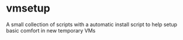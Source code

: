 # vmsetup

A small collection of scripts with a automatic install script to help setup basic comfort in new temporary VMs
